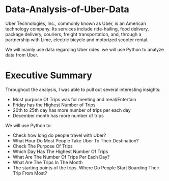 # Data-Analysis-of-Uber-Data

Uber Technologies, Inc., commonly known as Uber, is an American technology company. Its services include ride-hailing, food delivery, package delivery, couriers, freight transportation, and, through a partnership with Lime, electric bicycle and motorized scooter rental.

We will mainly use data regarding Uber rides.
we will use Python to analyze data from Uber.

# Executive Summary
Throughout the analysis, I was able to pull out several interesting insights:
- Most purpose Of Trips was for meeting and meal/Entertain
- Friday has the Highest Number of Trips
- 20th to 25th day has more number of trips per each day
- December month has more number of trips

We will use Python to:

- Check how long do people travel with Uber?
- What Hour Do Most People Take Uber To Their Destination?
- Check The Purpose Of Trips
- Which Day Has The Highest Number Of Trips
- What Are The Number Of Trips Per Each Day?
- What Are The Trips In The Month
- The starting points of the trips. Where Do People Start Boarding Their Trip From Most?